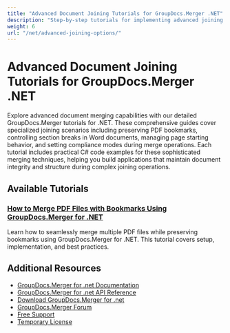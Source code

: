 ```yaml
---
title: "Advanced Document Joining Tutorials for GroupDocs.Merger .NET"
description: "Step-by-step tutorials for implementing advanced joining techniques such as bookmarks, section breaks control, and compliance mode settings with GroupDocs.Merger for .NET."
weight: 6
url: "/net/advanced-joining-options/"
---
```


# Advanced Document Joining Tutorials for GroupDocs.Merger .NET

Explore advanced document merging capabilities with our detailed GroupDocs.Merger tutorials for .NET. These comprehensive guides cover specialized joining scenarios including preserving PDF bookmarks, controlling section breaks in Word documents, managing page starting behavior, and setting compliance modes during merge operations. Each tutorial includes practical C# code examples for these sophisticated merging techniques, helping you build applications that maintain document integrity and structure during complex joining operations.

## Available Tutorials

### [How to Merge PDF Files with Bookmarks Using GroupDocs.Merger for .NET](./merge-pdfs-bookmarks-groupdocs-merger-dotnet/)
Learn how to seamlessly merge multiple PDF files while preserving bookmarks using GroupDocs.Merger for .NET. This tutorial covers setup, implementation, and best practices.

## Additional Resources

- [GroupDocs.Merger for .net Documentation](https://docs.groupdocs.com/merger/net/)
- [GroupDocs.Merger for .net API Reference](https://reference.groupdocs.com/merger/net/)
- [Download GroupDocs.Merger for .net](https://releases.groupdocs.com/merger/net/)
- [GroupDocs.Merger Forum](https://forum.groupdocs.com/c/merger)
- [Free Support](https://forum.groupdocs.com/)
- [Temporary License](https://purchase.groupdocs.com/temporary-license/)
